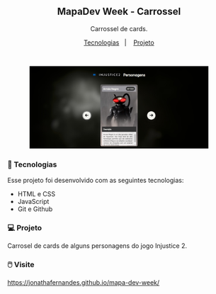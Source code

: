 <h2 align="center"> MapaDev Week - Carrossel </h2>

<p align="center">
Carrossel de cards.
</p>

<p align="center">
  <a href="#-tecnologias">Tecnologias</a>&nbsp;&nbsp;&nbsp;|&nbsp;&nbsp;&nbsp;
  <a href="#-projeto">Projeto</a>
</p>

<br>

<p align="center">
  <img alt="" src="./src/imagens/layout.png" width="80%">
</p>

### 🚀 Tecnologias

Esse projeto foi desenvolvido com as seguintes tecnologias:

- HTML e CSS
- JavaScript
- Git e Github

### 💻 Projeto

Carrosel de cards de alguns personagens do jogo Injustice 2.

### 🖱️ Visite

https://jonathafernandes.github.io/mapa-dev-week/
